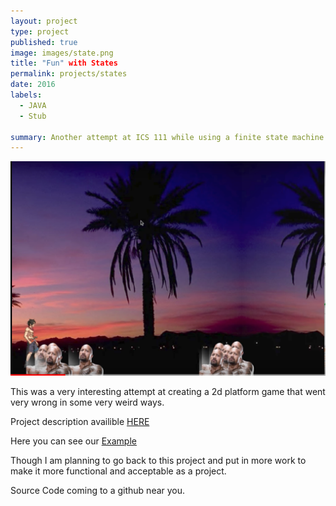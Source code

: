 ```yaml
---
layout: project
type: project
published: true
image: images/state.png
title: "Fun" with States
permalink: projects/states
date: 2016
labels:
  - JAVA
  - Stub
 
summary: Another attempt at ICS 111 while using a finite state machine 
---
```


<img class="ui large right floated rounded image" src="../images/state_1.png">

This was a very interesting attempt at creating a 2d platform game that went very wrong in some very weird ways. 

Project description availible [HERE](https://docs.google.com/document/d/1rg8TkZsJUn0Swfe3XWx2Ru2CkJWyKbPslaPlBqPdoHw/edit?usp=sharing)

Here you can see our [Example](https://www.youtube.com/watch?v=coXSSwqu-tQ)
 
Though I am planning to go back to this project and put in more work to make it more functional and acceptable as a project.

Source Code coming to a github near you.
